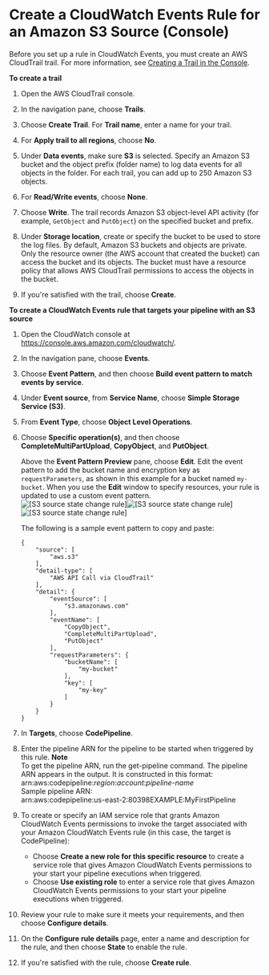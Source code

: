 # Create a CloudWatch Events Rule for an Amazon S3 Source \(Console\)<a name="create-cloudtrail-S3-source-console"></a>

Before you set up a rule in CloudWatch Events, you must create an AWS CloudTrail trail\. For more information, see [Creating a Trail in the Console](https://docs.aws.amazon.com/awscloudtrail/latest/userguide/cloudtrail-create-a-trail-using-the-console-first-time.html)\.

**To create a trail**

1. Open the AWS CloudTrail console\.

1. In the navigation pane, choose **Trails**\.

1. Choose **Create Trail**\. For **Trail name**, enter a name for your trail\.

1. For **Apply trail to all regions**, choose **No**\. 

1. Under **Data events**, make sure **S3** is selected\. Specify an Amazon S3 bucket and the object prefix \(folder name\) to log data events for all objects in the folder\. For each trail, you can add up to 250 Amazon S3 objects\.

1. For **Read/Write events**, choose **None**\. 

1. Choose **Write**\. The trail records Amazon S3 object\-level API activity \(for example, `GetObject` and `PutObject`\) on the specified bucket and prefix\.

1. Under **Storage location**, create or specify the bucket to be used to store the log files\. By default, Amazon S3 buckets and objects are private\. Only the resource owner \(the AWS account that created the bucket\) can access the bucket and its objects\. The bucket must have a resource policy that allows AWS CloudTrail permissions to access the objects in the bucket\.

1. If you're satisfied with the trail, choose **Create**\.

**To create a CloudWatch Events rule that targets your pipeline with an S3 source**

1. Open the CloudWatch console at [https://console\.aws\.amazon\.com/cloudwatch/](https://console.aws.amazon.com/cloudwatch/)\.

1. In the navigation pane, choose **Events**\.

1. Choose **Event Pattern**, and then choose **Build event pattern to match events by service**\.

1. Under **Event source**, from **Service Name**, choose **Simple Storage Service \(S3\)**\.

1. From **Event Type**, choose **Object Level Operations**\.

1. Choose **Specific operation\(s\)**, and then choose **CompleteMultiPartUpload**, **CopyObject**, and **PutObject**\.

   Above the **Event Pattern Preview** pane, choose **Edit**\. Edit the event pattern to add the bucket name and encryption key as `requestParameters`, as shown in this example for a bucket named `my-bucket`\. When you use the **Edit** window to specify resources, your rule is updated to use a custom event pattern\.  
![\[S3 source state change rule\]](http://docs.aws.amazon.com/codepipeline/latest/userguide/images/cloudwatch-rule-event-pattern-S3-source.png)![\[S3 source state change rule\]](http://docs.aws.amazon.com/codepipeline/latest/userguide/)![\[S3 source state change rule\]](http://docs.aws.amazon.com/codepipeline/latest/userguide/)

   The following is a sample event pattern to copy and paste:

   ```
   {
       "source": [
           "aws.s3"
       ],
       "detail-type": [
           "AWS API Call via CloudTrail"
       ],
       "detail": {
           "eventSource": [
               "s3.amazonaws.com"
           ],
           "eventName": [
               "CopyObject",
               "CompleteMultiPartUpload",
               "PutObject"
           ],
           "requestParameters": {
               "bucketName": [
                   "my-bucket"
               ],
               "key": [
                   "my-key"
               ]
           }
       }
   }
   ```

1. In **Targets**, choose **CodePipeline**\.

1. Enter the pipeline ARN for the pipeline to be started when triggered by this rule\.
**Note**  
To get the pipeline ARN, run the get\-pipeline command\. The pipeline ARN appears in the output\. It is constructed in this format:   
arn:aws:codepipeline:*region*:*account*:*pipeline\-name*  
Sample pipeline ARN:  
arn:aws:codepipeline:us\-east\-2:80398EXAMPLE:MyFirstPipeline 

1. To create or specify an IAM service role that grants Amazon CloudWatch Events permissions to invoke the target associated with your Amazon CloudWatch Events rule \(in this case, the target is CodePipeline\): 
   + Choose **Create a new role for this specific resource** to create a service role that gives Amazon CloudWatch Events permissions to your start your pipeline executions when triggered\.
   + Choose **Use existing role** to enter a service role that gives Amazon CloudWatch Events permissions to your start your pipeline executions when triggered\.

1. Review your rule to make sure it meets your requirements, and then choose **Configure details**\.

1. On the **Configure rule details** page, enter a name and description for the rule, and then choose **State** to enable the rule\.

1. If you're satisfied with the rule, choose **Create rule**\.